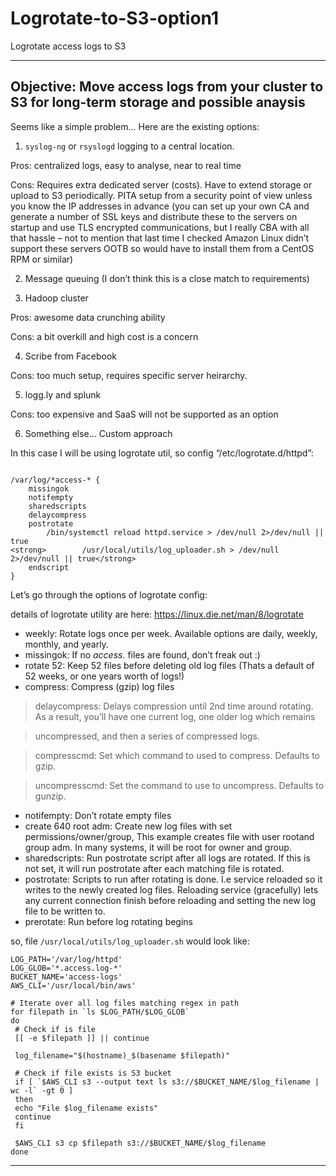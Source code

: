 # Logrotate-to-S3-option1
Logrotate access logs to S3

---
## Objective: Move access logs from your cluster to S3 for long-term storage and possible anaysis

Seems like a simple problem...  Here are the existing options:

1. `syslog-ng` or `rsyslogd` logging to a central location.

Pros: centralized logs, easy to analyse, near to real time

Cons: Requires extra dedicated server (costs). Have to extend storage or upload to S3 periodically. PITA setup from a security point of view unless you know the IP addresses in advance (you can set up your own CA and generate a number of SSL keys and distribute these to the servers on startup and use TLS encrypted communications, but I really CBA with all that hassle – not to mention that last time I checked Amazon Linux didn’t support these servers OOTB so would have to install them from a CentOS RPM or similar)

2. Message queuing
(I don’t think this is a close match to requirements)

3. Hadoop cluster

Pros: awesome data crunching ability

Cons: a bit overkill and high cost is a concern


4. Scribe from Facebook

Cons: too much setup, requires specific server heirarchy.


5. logg.ly and splunk

Cons: too expensive and SaaS will not be supported as an option


6. Something else… Custom approach

In this case I will be using logrotate util, so config “/etc/logrotate.d/httpd”:


```

/var/log/*access-* {
    missingok
    notifempty
    sharedscripts
    delaycompress
    postrotate
        /bin/systemctl reload httpd.service > /dev/null 2>/dev/null || true
<strong>        /usr/local/utils/log_uploader.sh > /dev/null 2>/dev/null || true</strong>
    endscript
}

```


Let’s go through the options of logrotate config:

details of logrotate utility are here: https://linux.die.net/man/8/logrotate

- weekly: Rotate logs once per week. Available options are daily, weekly, monthly, and yearly.
- missingok: If no *access.* files are found, don’t freak out :)
- rotate 52: Keep 52 files before deleting old log files (Thats a default of 52 weeks, or one years worth of logs!)
- compress: Compress (gzip) log files

> delaycompress: Delays compression until 2nd time around rotating. As a result, you’ll have one current log, one older log which remains

> uncompressed, and then a series of compressed logs.

> compresscmd: Set which command to used to compress. Defaults to gzip.

> uncompresscmd: Set the command to use to uncompress. Defaults to gunzip.

- notifempty: Don’t rotate empty files
- create 640 root adm: Create new log files with set permissions/owner/group, This example creates file with user rootand group adm. In many systems, it will be root for owner and group.
- sharedscripts: Run postrotate script after all logs are rotated. If this is not set, it will run postrotate after each matching file is rotated.
- postrotate: Scripts to run after rotating is done. I.e service reloaded so it writes to the newly created log files. Reloading service (gracefully) lets any current connection finish before reloading and setting the new log file to be written to.
- prerotate: Run before log rotating begins


so, file `/usr/local/utils/log_uploader.sh` would look like:

```
LOG_PATH='/var/log/httpd'
LOG_GLOB='*.access.log-*'
BUCKET_NAME='access-logs'
AWS_CLI='/usr/local/bin/aws'
 
# Iterate over all log files matching regex in path
for filepath in `ls $LOG_PATH/$LOG_GLOB`
do
 # Check if is file
 [[ -e $filepath ]] || continue
 
 log_filename="$(hostname)_$(basename $filepath)"
 
 # Check if file exists is S3 bucket
 if [ `$AWS_CLI s3 --output text ls s3://$BUCKET_NAME/$log_filename | wc -l` -gt 0 ]
 then
 echo "File $log_filename exists"
 continue
 fi
 
 $AWS_CLI s3 cp $filepath s3://$BUCKET_NAME/$log_filename
done

```




---
